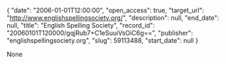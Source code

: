{
  "date": "2006-01-01T12:00:00", 
  "open_access": true, 
  "target_url": "http://www.englishspellingsociety.org/", 
  "description": null, 
  "end_date": null, 
  "title": "English Spelling Society", 
  "record_id": "20060101T120000/gqjRub7+C1eSuuiVsOiC6g==", 
  "publisher": "englishspellingsociety.org", 
  "slug": 59113488, 
  "start_date": null
}

None